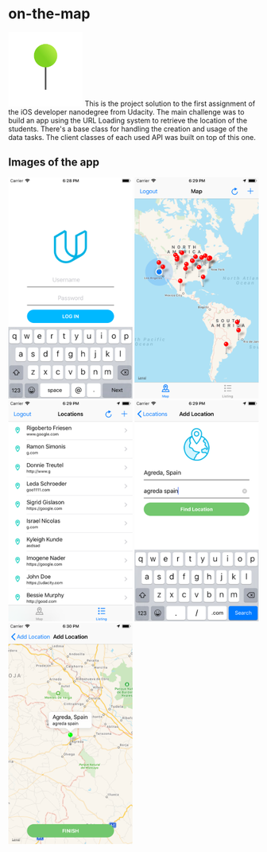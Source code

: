 # on-the-map
<img src="./app-images/Icon.png" width=150>
This is the project solution to the first assignment of the iOS developer nanodegree from Udacity. The main challenge was to build an app using the URL Loading system to retrieve the location of the students. There's a base class for handling the creation and usage of the data tasks. The client classes of each used API was built on top of this one.

## Images of the app

<img src="./app-images/login.png" width=250>
<img src="./app-images/map.png" width=250>
<img src="./app-images/listing.png" width=250>
<img src="./app-images/add-location.png" width=250>
<img src="./app-images/location-details.png" width=250>
